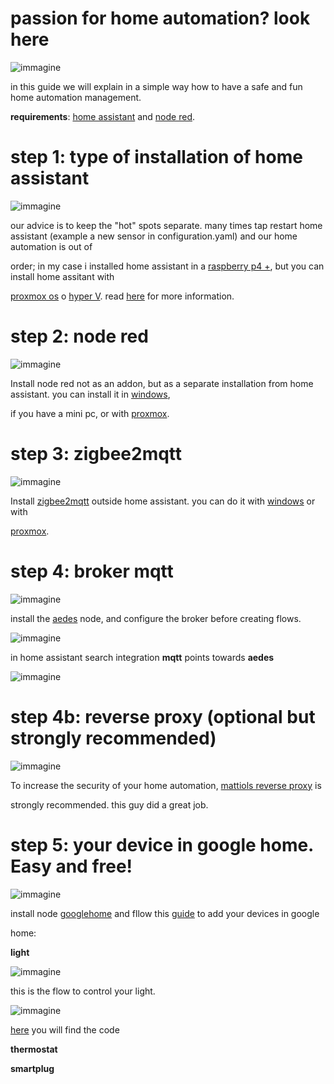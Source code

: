 # passion for home automation? look here

![immagine](https://user-images.githubusercontent.com/68069659/105637074-c5531480-5e6b-11eb-87ab-532952ba2198.png)

in this guide we will explain in a simple way how to have a safe and fun home automation management.

**requirements**: [home assistant](https://www.home-assistant.io/) and [node red](https://nodered.org/).

# step 1: type of installation of home assistant

![immagine](https://user-images.githubusercontent.com/68069659/105637130-20850700-5e6c-11eb-9166-e58db0496291.png)

our advice is to keep the "hot" spots separate. many times tap restart home assistant (example a new sensor in configuration.yaml) and our home automation is out of 

order; in my case i installed home assistant in a [raspberry p4 +](https://www.raspberrypi.org/products/raspberry-pi-4-model-b/), but you can install home assitant with 

[proxmox os]() o [hyper V](https://docs.microsoft.com/en-us/windows-server/virtualization/hyper-v/hyper-v-technology-overview). read [here](https://www.home-assistant.io/hassio/installation/) for more information. 

# step 2: node red

![immagine](https://user-images.githubusercontent.com/68069659/105636982-3cd47400-5e6b-11eb-95ea-3b91686dbdfd.png)

Install node red not as an addon, but as a separate installation from home assistant. you can install it in [windows](https://nodered.org/docs/getting-started/windows), 

if you have a mini pc, or with [proxmox]().

# step 3: zigbee2mqtt

![immagine](https://user-images.githubusercontent.com/68069659/105637572-8bcfd880-5e6e-11eb-89a3-22ab72d7e355.png)

Install [zigbee2mqtt](https://www.zigbee2mqtt.io/) outside home assistant. you can do it with [windows](https://www.zigbee2mqtt.io/information/windows.html) or with 

[proxmox]().

# step 4: broker mqtt

![immagine](https://user-images.githubusercontent.com/68069659/105637829-be2e0580-5e6f-11eb-9cc6-87c9c9ac58f5.png)

install the [aedes](https://flows.nodered.org/node/node-red-contrib-aedes) node, and configure the broker before creating flows.

![immagine](https://user-images.githubusercontent.com/68069659/105637962-75c31780-5e70-11eb-85cd-b02a251ae9ef.png)

in home assistant search integration **mqtt**  points towards **aedes**

![immagine](https://user-images.githubusercontent.com/68069659/105638095-2b8e6600-5e71-11eb-9e69-dc713c243405.png)

# step 4b: reverse proxy (optional but strongly recommended)

![immagine](https://user-images.githubusercontent.com/68069659/105638263-064e2780-5e72-11eb-86f5-92418370e904.png)

To increase the security of your home automation, [mattiols reverse proxy](https://github.com/andrea-mattioli/mattiols_hassio_repository/tree/master/mattiols_reverse_proxy) is 

strongly recommended. this guy did a great job.

# step 5: your device in google home. Easy and free!

![immagine](https://user-images.githubusercontent.com/68069659/105638974-04866300-5e76-11eb-856d-86ea9831e80a.png)

install node [googlehome](https://flows.nodered.org/node/node-red-contrib-googlehome) and fllow this [guide](https://googlehome.hardill.me.uk/docs) to add your devices in google 

home:

**light**

![immagine](https://user-images.githubusercontent.com/68069659/105639242-5bd90300-5e77-11eb-9b0b-a6e76de60ee6.png)

this is the flow to control your light. 

![immagine](https://user-images.githubusercontent.com/68069659/105639391-647e0900-5e78-11eb-9a60-645298b44ec6.png)

[here](https://github.com/william89731/passion-for-home-automation/blob/main/flows.json) you will find the code

**thermostat**

**smartplug**




















